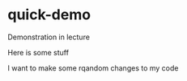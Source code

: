 # quick-demo
Demonstration in lecture

Here is some stuff

I want to make some rqandom changes to my code
